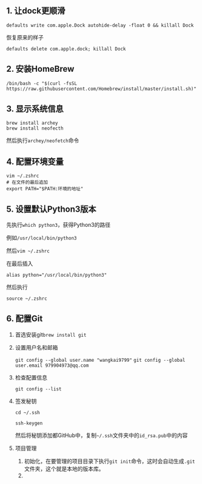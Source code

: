 ## 1. 让dock更顺滑

```shell
defaults write com.apple.Dock autohide-delay -float 0 && killall Dock
```

恢复原来的样子

```shell
defaults delete com.apple.dock; killall Dock
```

## 2. 安装HomeBrew

```shell
/bin/bash -c "$(curl -fsSL https://raw.githubusercontent.com/Homebrew/install/master/install.sh)"
```

## 3. 显示系统信息

```shell
brew install archey
brew install neofecth
```

然后执行`archey/neofetch`命令

## 4. 配置环境变量

```shell
vim ~/.zshrc
# 在文件的最后追加
export PATH="$PATH:环境的地址"
```

## 5. 设置默认Python3版本

先执行`which python3`，获得Python3的路径

例如`/usr/local/bin/python3`

然后`vim ~/.zshrc`

在最后插入

```shell
alias python="/usr/local/bin/python3"
```

然后执行

`source ~/.zshrc`

## 6. 配置Git

1. 首选安装git`brew install git`

2. 设置用户名和邮箱

    `git config --global user.name "wangkai9799"`
    `git config --global user.email 979904973@qq.com`

3. 检查配置信息

    `git config --list`

4. 签发秘钥

    `cd ~/.ssh`

    `ssh-keygen`

    然后将秘钥添加都GitHub中，复制`~/.ssh`文件夹中的`id_rsa.pub`中的内容

5. 项目管理

    1. 初始化，在要管理的项目目录下执行`git init`命令，这时会自动生成`.git`文件夹，这个就是本地的版本库。
    2. 